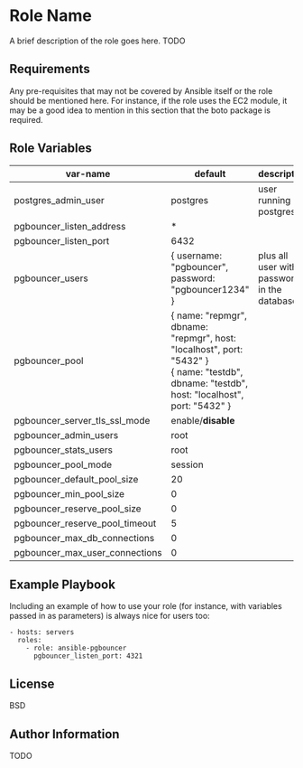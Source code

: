 
Role Name
=========

A brief description of the role goes here. TODO

Requirements
------------

Any pre-requisites that may not be covered by Ansible itself or the role should be mentioned here. For instance, if the role uses the EC2 module, it may be a good idea to mention in this section that the boto package is required.

Role Variables
--------------

| var-name | default | description |
| -------- | ------- | ----------- |
| postgres_admin_user | postgres | user running postgresql |
| pgbouncer_listen_address | \* | |
| pgbouncer_listen_port | 6432 | |
| pgbouncer_users | { username: "pgbouncer", password: "pgbouncer1234" } | plus all user with passwords in the database |
| pgbouncer_pool | { name: "repmgr", dbname: "repmgr", host: "localhost", port: "5432" }<br/>{ name: "testdb", dbname: "testdb", host: "localhost", port: "5432" } ||
| pgbouncer_server_tls_ssl_mode | enable/**disable** | |
| pgbouncer_admin_users | root ||
| pgbouncer_stats_users | root ||
| pgbouncer_pool_mode | session ||
| pgbouncer_default_pool_size | 20 ||
| pgbouncer_min_pool_size | 0 ||
| pgbouncer_reserve_pool_size | 0 ||
| pgbouncer_reserve_pool_timeout | 5 ||
| pgbouncer_max_db_connections | 0 ||
| pgbouncer_max_user_connections | 0 ||

Example Playbook
----------------

Including an example of how to use your role (for instance, with variables passed in as parameters) is always nice for users too:

    - hosts: servers
      roles:
        - role: ansible-pgbouncer
          pgbouncer_listen_port: 4321

License
-------

BSD

Author Information
------------------

TODO
